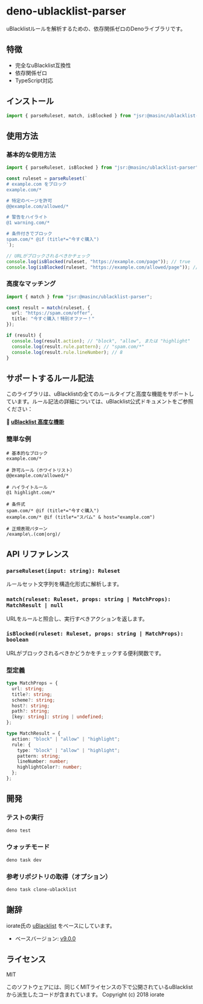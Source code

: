 # deno-ublacklist-parser

uBlacklistルールを解析するための、依存関係ゼロのDenoライブラリです。

## 特徴

- 完全なuBlacklist互換性
- 依存関係ゼロ
- TypeScript対応

## インストール

```typescript
import { parseRuleset, match, isBlocked } from "jsr:@masinc/ublacklist-parser";
```

## 使用方法

### 基本的な使用方法

```typescript
import { parseRuleset, isBlocked } from "jsr:@masinc/ublacklist-parser";

const ruleset = parseRuleset(`
# example.com をブロック
example.com/*

# 特定のページを許可
@@example.com/allowed/*

# 警告をハイライト
@1 warning.com/*

# 条件付きでブロック
spam.com/* @if (title*="今すぐ購入")
`);

// URLがブロックされるべきかチェック
console.log(isBlocked(ruleset, "https://example.com/page")); // true
console.log(isBlocked(ruleset, "https://example.com/allowed/page")); // false
```

### 高度なマッチング

```typescript
import { match } from "jsr:@masinc/ublacklist-parser";

const result = match(ruleset, {
  url: "https://spam.com/offer",
  title: "今すぐ購入！特別オファー！"
});

if (result) {
  console.log(result.action); // "block", "allow", または "highlight"
  console.log(result.rule.pattern); // "spam.com/*"
  console.log(result.rule.lineNumber); // 8
}
```

## サポートするルール記法

このライブラリは、uBlacklistの全てのルールタイプと高度な機能をサポートしています。ルール記法の詳細については、uBlacklist公式ドキュメントをご参照ください：

**📖 [uBlacklist 高度な機能](https://ublacklist.github.io/docs/advanced-features)**

### 簡単な例

```
# 基本的なブロック
example.com/*

# 許可ルール（ホワイトリスト）
@@example.com/allowed/*

# ハイライトルール
@1 highlight.com/*

# 条件式
spam.com/* @if (title*="今すぐ購入")
example.com/* @if (title*="スパム" & host="example.com")

# 正規表現パターン
/example\.(com|org)/
```

## API リファレンス

### `parseRuleset(input: string): Ruleset`
ルールセット文字列を構造化形式に解析します。

### `match(ruleset: Ruleset, props: string | MatchProps): MatchResult | null`
URLをルールと照合し、実行すべきアクションを返します。

### `isBlocked(ruleset: Ruleset, props: string | MatchProps): boolean`
URLがブロックされるべきかどうかをチェックする便利関数です。

### 型定義

```typescript
type MatchProps = {
  url: string;
  title?: string;
  scheme?: string;
  host?: string;
  path?: string;
  [key: string]: string | undefined;
};

type MatchResult = {
  action: "block" | "allow" | "highlight";
  rule: {
    type: "block" | "allow" | "highlight";
    pattern: string;
    lineNumber: number;
    highlightColor?: number;
  };
};
```

## 開発

### テストの実行
```bash
deno test
```

### ウォッチモード
```bash
deno task dev
```

### 参考リポジトリの取得（オプション）
```bash
deno task clone-ublacklist
```

## 謝辞

iorate氏の [uBlacklist](https://github.com/iorate/ublacklist) をベースにしています。
- ベースバージョン: [v9.0.0](https://github.com/iorate/ublacklist/releases/tag/v9.0.0)

## ライセンス

MIT

このソフトウェアには、同じくMITライセンスの下で公開されているuBlacklistから派生したコードが含まれています。
Copyright (c) 2018 iorate